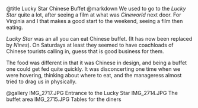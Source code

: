 @title		Lucky Star Chinese Buffet
@markdown
We used to go to the
*Lucky Star* quite a
lot, after seeing a film at what was
*Cineworld* next door.
For Virginia and I that makes a good start to the weekend,
seeing a film then eating.

*Lucky Star* was an all you can eat Chinese buffet. (It has
now been replaced by *Nines*). On
Saturdays at least they seemed to have coachloads of
Chinese tourists calling in, guess that is good business
for them.

The food was different in that it was Chinese in design,
and being a buffet one could get fed quite quickly.  It
was disconcerting one time when we were hovering, thinking
about where to eat, and the manageress almost tried to
drag us in physically.

@gallery
IMG_2717.JPG		Entrance to the Lucky Star
IMG_2714.JPG		The buffet area
IMG_2715.JPG		Tables for the diners
